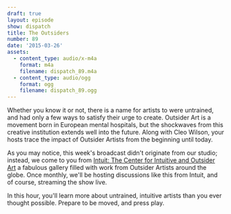 ```yaml
---
draft: true
layout: episode
show: dispatch
title: The Outsiders
number: 89
date: '2015-03-26'
assets:
  - content_type: audio/x-m4a
    format: m4a
    filename: dispatch_89.m4a
  - content_type: audio/ogg
    format: ogg
    filename: dispatch_89.ogg
---
```

Whether you know it or not, there is a name for artists to were untrained, and had only a few ways to satisfy their urge to create. Outsider Art is a movement born in European mental hospitals, but the shockwaves from this creative institution extends well into the future. Along with Cleo Wilson, your hosts trace the impact of Outsider Artists from the beginning until today.

As you may notice, this week's broadcast didn't originate from our studio; instead, we come to you from [Intuit: The Center for Intuitive and Outsider Art](http://art.org) a fabulous gallery filled with work from Outsider Artists around the globe. Once monthly, we'll be hosting discussions like this from Intuit, and of course, streaming the show live.

In this hour, you'll learn more about untrained, intuitive artists than you ever thought possible. Prepare to be moved, and press play.
